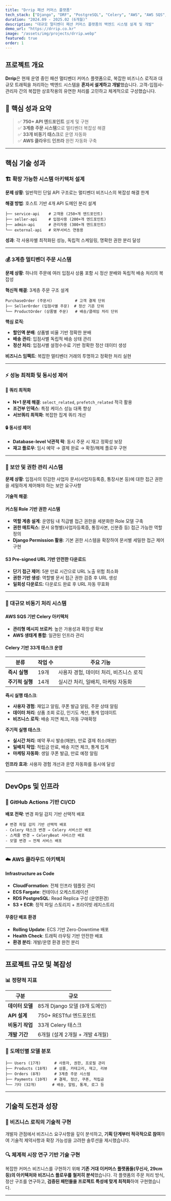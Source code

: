 ```yaml
---
title: "Drrip 패션 커머스 플랫폼"
tech_stack: ["Django", "DRF", "PostgreSQL", "Celery", "AWS", "AWS SQS", "Docker", "GitHub Actions"]
duration: "2024.09 - 2025.02 (6개월)"
description: "대규모 멀티벤더 패션 커머스 플랫폼의 백엔드 시스템 설계 및 개발"
demo_url: "https://drrip.co.kr"
image: "/assets/img/projects/drrip.webp"
featured: true
order: 1
---
```


## 프로젝트 개요

**Drrip**은 현재 운영 중인 패션 멀티벤더 커머스 플랫폼으로, 복잡한 비즈니스 로직과 대규모 트래픽을 처리하는 백엔드 시스템을 **혼자서 설계하고 개발**했습니다. 고객-입점사-관리자 간의 복잡한 상호작용의 유연한 처리를 고민하고 체계적으로 구성했습니다.

## 🎯 핵심 성과 요약

> ✅ **750+ API 엔드포인트** 설계 및 구현  
> ✅ **3계층 주문 시스템**으로 멀티벤더 복잡성 해결  
> ✅ **33개 비동기 태스크**로 운영 자동화  
> ✅ **AWS 클라우드 인프라** 완전 자동화 구축  

---

## 핵심 기술 성과

### 🏗️ 확장 가능한 시스템 아키텍처 설계

**문제 상황**: 일반적인 단일 API 구조로는 멀티벤더 비즈니스의 복잡성 해결 한계

**해결 방법**: 호스트 기반 4개 API 도메인 분리 설계

```
├── service-api    # 고객용 (250+개 엔드포인트)
├── seller-api     # 입점사용 (200+개 엔드포인트)  
├── admin-api      # 관리자용 (300+개 엔드포인트)
└── external-api   # 외부서비스 연동용
```

**성과**: 각 사용자별 최적화된 성능, 독립적 스케일링, 명확한 권한 분리 달성

---

### 💰 3계층 멀티벤더 주문 시스템

**문제 상황**: 하나의 주문에 여러 입점사 상품 포함 시 정산 분배와 독립적 배송 처리의 복잡성

**혁신적 해결**: 3계층 주문 구조 설계

```
PurchaseOrder (주문서)          # 고객 결제 단위
├── SellerOrder (입점사별 주문)  # 정산 기준 단위  
└── ProductOrder (상품별 주문)   # 배송/클레임 처리 단위
```

**핵심 로직**:
- **할인액 분배**: 상품별 비율 기반 정확한 분배
- **배송 관리**: 입점사별 독립적 배송 상태 관리
- **정산 처리**: 입점사별 설정수수료 기반 정확한 정산 데이터 생성

**비즈니스 임팩트**: 복잡한 멀티벤더 거래의 투명하고 정확한 처리 실현

---

### ⚡ 성능 최적화 및 동시성 제어

#### 🚀 쿼리 최적화
- **N+1 문제 해결**: `select_related`, `prefetch_related` 적극 활용
- **조건부 인덱스**: 특정 케이스 성능 대폭 향상
- **서브쿼리 최적화**: 복잡한 집계 쿼리 개선

#### 🔒 동시성 제어
- **Database-level 낙관적 락**: 동시 주문 시 재고 정확성 보장
- **재고 플로우**: 임시 예약 → 결제 완료 → 확정/해제 플로우 구현

---

### 🔐 보안 및 권한 관리 시스템

**문제 상황**: 입점사의 민감한 사업자 문서(사업자등록증, 통장사본 등)에 대한 접근 권한을 세밀하게 제어해야 하는 보안 요구사항

**기술적 해결**:

#### **커스텀 Role 기반 권한 시스템**
- **역할 계층 설계**: 운영팀 내 직급별 접근 권한을 세분화한 Role 모델 구축
- **권한 매트릭스**: 문서 유형별(사업자등록증, 통장사본, 신분증 등) 접근 가능한 역할 정의
- **Django Permission 활용**: 기본 권한 시스템을 확장하여 문서별 세밀한 접근 제어 구현

#### **S3 Pre-signed URL 기반 안전한 다운로드**
- **단기 접근 제어**: 5분 만료 시간으로 URL 노출 위험 최소화
- **권한 기반 생성**: 역할별 문서 접근 권한 검증 후 URL 생성
- **일회성 다운로드**: 다운로드 완료 후 URL 자동 무효화

---

### 🔄 대규모 비동기 처리 시스템

#### **AWS SQS 기반 Celery 아키텍처**
- **관리형 메시지 브로커**: 높은 가용성과 확장성 확보
- **AWS 생태계 통합**: 일관된 인프라 관리

#### **Celery 기반 33개 태스크 운영**

| 분류 | 작업 수 | 주요 기능 |
|------|---------|-----------|
| **즉시 실행** | 19개 | 사용자 경험, 데이터 처리, 비즈니스 로직 |
| **주기적 실행** | 14개 | 실시간 처리, 일배치, 마케팅 자동화 |

**즉시 실행 태스크**:
- **사용자 경험**: 재입고 알림, 쿠폰 발급 알림, 주문 상태 알림
- **데이터 처리**: 상품 조회 로깅, 인기도 계산, 통계 업데이트
- **비즈니스 로직**: 배송 지연 체크, 자동 구매확정

**주기적 실행 태스크**:
- **실시간 처리**: 예약 푸시 발송(매분), 만료 결제 취소(매분)
- **일배치 작업**: 적립금 만료, 배송 지연 체크, 통계 집계
- **마케팅 자동화**: 생일 쿠폰 발급, 만료 예정 알림

**인프라 효과**: 사용자 경험 개선과 운영 자동화를 동시에 달성

---

## DevOps 및 인프라

### 🚀 GitHub Actions 기반 CI/CD

**배포 전략**: 변경 파일 감지 기반 선택적 배포

```
# 변경 파일 감지 기반 선택적 배포
- Celery 태스크 변경 → Celery 서비스만 배포
- 스케줄 변경 → CeleryBeat 서비스만 배포
- 모델 변경 → 전체 서비스 배포
```

---

### ☁️ AWS 클라우드 아키텍처

#### **Infrastructure as Code**
- **CloudFormation**: 전체 인프라 템플릿 관리
- **ECS Fargate**: 컨테이너 오케스트레이션
- **RDS PostgreSQL**: Read Replica 구성 (운영환경)
- **S3 + ECR**: 정적 파일 스토리지 + 프라이빗 레지스트리

#### **무중단 배포 환경**
- **Rolling Update**: ECS 기반 Zero-Downtime 배포
- **Health Check**: 트래픽 라우팅 기반 안전한 배포
- **환경 분리**: 개발/운영 환경 완전 분리

---

## 프로젝트 규모 및 복잡성

### 📊 정량적 지표

| 구분 | 규모 |
|------|------|
| **데이터 모델** | 85개 Django 모델 (9개 도메인) |
| **API 설계** | 750+ RESTful 엔드포인트 |
| **비동기 작업** | 33개 Celery 태스크 |
| **개발 기간** | 6개월 (설계 2개월 + 개발 4개월) |

### 🎯 도메인별 모델 분포

```
├── Users (17개)      # 사용자, 권한, 프로필 관리
├── Products (18개)   # 상품, 카테고리, 재고, 리뷰  
├── Orders (8개)      # 3계층 주문 시스템
├── Payments (10개)   # 결제, 정산, 쿠폰, 적립금
└── 기타 (32개)       # 배송, 알림, 통계, 로그 등
```

---

## 기술적 도전과 성장

### 🧠 비즈니스 로직의 기술적 구현
개발자 관점에서 비즈니스 요구사항을 깊이 분석하고, **기획 단계부터 적극적으로 참여**하여 기술적 제약사항과 확장 가능성을 고려한 솔루션을 제시했습니다.

### 🔍 체계적 시장 연구 기반 기술 구현
복잡한 커머스 비즈니스를 구현하기 위해 **기존 거대 이커머스 플랫폼들(무신사, 29cm 등)의 아키텍처와 비즈니스 플로우를 철저히 분석**했습니다. 각 플랫폼의 주문 처리 방식, 정산 구조를 연구하고, **검증된 패턴들을 프로젝트 특성에 맞게 최적화**하여 구현했습니다.

---
